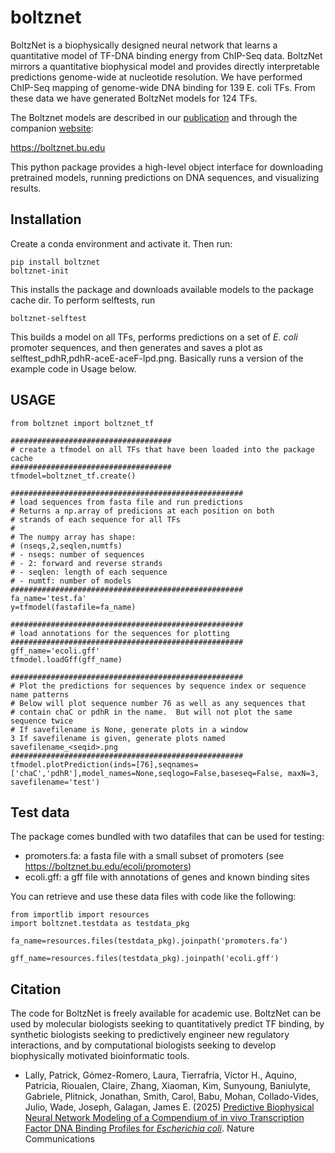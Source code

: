 # boltznet

BoltzNet is a biophysically designed neural network that learns a quantitative model of TF-DNA binding energy from ChIP-Seq data. BoltzNet mirrors a quantitative biophysical model and provides directly interpretable predictions genome-wide at nucleotide resolution. We have performed ChIP-Seq mapping of genome-wide DNA binding for 139 E. coli TFs. From these data we have generated BoltzNet models for 124 TFs.

The Boltznet models are described in our [publication](https://rdcu.be/ek2Sq) and through the companion [website](https://boltznet.bu.edu):

https://boltznet.bu.edu

This python package provides a high-level object interface for downloading pretrained models, running predictions on DNA sequences, and visualizing results.

## Installation

Create a conda environment and activate it.  Then run:

```
pip install boltznet
boltznet-init
```

This installs the package and downloads available models to the package cache dir.  To perform selftests, run 

```
boltznet-selftest
```

This builds a model on all TFs, performs predictions on a set of _E. coli_ promoter sequences, and then generates and saves a plot as selftest_pdhR,pdhR-aceE-aceF-lpd.png.  Basically runs a version of the example code in Usage below.


## USAGE

```
from boltznet import boltznet_tf

####################################
# create a tfmodel on all TFs that have been loaded into the package cache
####################################
tfmodel=boltznet_tf.create()

####################################################
# load sequences from fasta file and run predictions
# Returns a np.array of predicions at each position on both
# strands of each sequence for all TFs
#
# The numpy array has shape:
# (nseqs,2,seqlen,numtfs)
# - nseqs: number of sequences
# - 2: forward and reverse strands
# - seqlen: length of each sequence
# - numtf: number of models
####################################################
fa_name='test.fa'
y=tfmodel(fastafile=fa_name)

####################################################
# load annotations for the sequences for plotting
####################################################
gff_name='ecoli.gff'
tfmodel.loadGff(gff_name)

####################################################
# Plot the predictions for sequences by sequence index or sequence name patterns
# Below will plot sequence number 76 as well as any sequences that 
# contain chaC or pdhR in the name.  But will not plot the same sequence twice
# If savefilename is None, generate plots in a window
3 If savefilename is given, generate plots named savefilename_<seqid>.png
####################################################
tfmodel.plotPrediction(inds=[76],seqnames=['chaC','pdhR'],model_names=None,seqlogo=False,baseseq=False, maxN=3, savefilename='test')

```

## Test data

The package comes bundled with two datafiles that can be used for testing:
- promoters.fa: a fasta file with a small subset of promoters (see https://boltznet.bu.edu/ecoli/promoters)
- ecoli.gff: a gff file with annotations of genes and known binding sites

You can retrieve and use these data files with code like the following:

```
from importlib import resources
import boltznet.testdata as testdata_pkg

fa_name=resources.files(testdata_pkg).joinpath('promoters.fa')

gff_name=resources.files(testdata_pkg).joinpath('ecoli.gff')
```

## Citation

The code for BoltzNet is freely available for academic use. BoltzNet can be used by molecular biologists seeking to quantitatively predict TF binding, by synthetic biologists seeking to predictively engineer new regulatory interactions, and by computational biologists seeking to develop biophysically motivated bioinformatic tools.

- Lally, Patrick, Gómez-Romero, Laura, Tierrafría, Víctor H., Aquino, Patricia, Rioualen, Claire, Zhang, Xiaoman, Kim, Sunyoung, Baniulyte, Gabriele, Plitnick, Jonathan, Smith, Carol, Babu, Mohan, Collado-Vides, Julio, Wade, Joseph, Galagan, James E. (2025) [Predictive Biophysical Neural Network Modeling of a Compendium of in vivo Transcription Factor DNA Binding Profiles for _Escherichia coli_](https://rdcu.be/ek2Sq). Nature Communications
